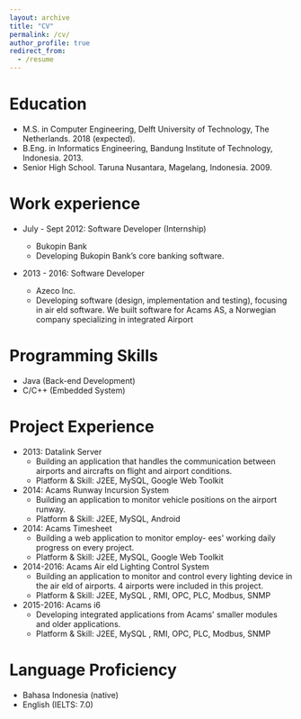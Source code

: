 ```yaml
---
layout: archive
title: "CV"
permalink: /cv/
author_profile: true
redirect_from:
  - /resume
---
```


<!-- {% include base_path %} -->

Education
======
* M.S. in Computer Engineering, Delft University of Technology, The Netherlands. 2018 (expected).
* B.Eng. in Informatics Engineering, Bandung Institute of Technology, Indonesia. 2013.
* Senior High School. Taruna Nusantara, Magelang, Indonesia. 2009.

Work experience
======
* July - Sept 2012: Software Developer (Internship)
  * Bukopin Bank
  * Developing Bukopin Bank’s core banking software.

* 2013 - 2016: Software Developer
  * Azeco Inc.
  * Developing software (design, implementation and testing), focusing in air eld software. We built software for Acams AS, a Norwegian company specializing in integrated Airport

Programming Skills
======
* Java (Back-end Development)
* C/C++ (Embedded System)

Project Experience
======
* 2013: Datalink Server
  * Building an application that handles the communication between airports and aircrafts on flight and airport conditions.
  * Platform & Skill: J2EE, MySQL, Google Web Toolkit
* 2014: Acams Runway Incursion System
  * Building an application to monitor vehicle positions on the airport runway.
  * Platform & Skill: J2EE, MySQL, Android
* 2014: Acams Timesheet
  * Building a web application to monitor employ- ees' working daily progress on every project.
  * Platform & Skill: J2EE, MySQL, Google Web Toolkit
* 2014-2016: Acams Air eld Lighting Control System
  * Building an application to monitor and control every lighting device in the air eld of airports. 4 airports were included in this project.
  * Platform & Skill: J2EE, MySQL , RMI, OPC, PLC, Modbus, SNMP
* 2015-2016: Acams i6
  * Developing integrated applications from Acams' smaller modules and older applications.
  * Platform & Skill: J2EE, MySQL , RMI, OPC, PLC, Modbus, SNMP


Language Proficiency
======
* Bahasa Indonesia (native)
* English (IELTS: 7.0)
